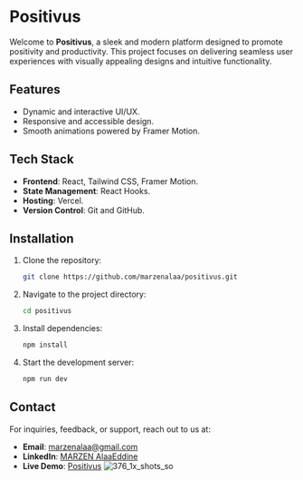 # Positivus

Welcome to **Positivus**, a sleek and modern platform designed to promote positivity and productivity. This project focuses on delivering seamless user experiences with visually appealing designs and intuitive functionality.

## Features

- Dynamic and interactive UI/UX.
- Responsive and accessible design.
- Smooth animations powered by Framer Motion.

## Tech Stack

- **Frontend**: React, Tailwind CSS, Framer Motion.
- **State Management**: React Hooks.
- **Hosting**: Vercel.
- **Version Control**: Git and GitHub.

## Installation

1. Clone the repository:

   ```bash
   git clone https://github.com/marzenalaa/positivus.git
   ```

2. Navigate to the project directory:

   ```bash
   cd positivus
   ```

3. Install dependencies:

   ```bash
   npm install
   ```

4. Start the development server:

   ```bash
   npm run dev
   ```

## Contact

For inquiries, feedback, or support, reach out to us at:

- **Email**: marzenalaa@gmail.com
- **LinkedIn**: [MARZEN AlaaEddine](https://www.linkedin.com/in/marzen-alaaeddine/)
- **Live Demo**: [Positivus](https://marzen-positivus.vercel.app/)
![376_1x_shots_so](https://github.com/user-attachments/assets/7ba3db33-7964-4b07-b7da-572959670742)
